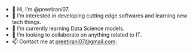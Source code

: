 - 👋 Hi, I’m @preetirani07.
- 👀 I’m interested in developing cutting edge softwares and learning new tech things.
- 🌱 I’m currently learning Data Science models.
- 💞️ I’m looking to collaborate on anything related to IT.
- 📫 Contact me at preetirani07@gmail.com.

<!---
preetirani07/preetirani07 is a ✨ special ✨ repository because its `README.md` (this file) appears on your GitHub profile.
You can click the Preview link to take a look at your changes.
--->
